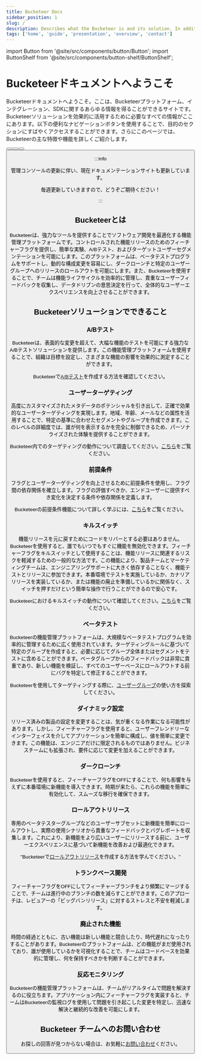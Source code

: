 ```yaml
---
title: Bucketeer Docs
sidebar_position: 1
slug: /
description: Describes what the Bucketeer is and its solution. In addition, the page also provides an overview of the main sections covered in the documentation.
tags: ['home', 'guide', 'presentation', 'overview', 'contact']
---
```


import Button from '@site/src/components/button/Button';
import ButtonShelf from '@site/src/components/button-shelf/ButtonShelf';

# Bucketeerドキュメントへようこそ

Bucketeerドキュメントへようこそ。ここは、Bucketeerプラットフォーム、インテグレーション、SDKに関するあらゆる情報を得ることができるサイトです。Bucketeerソリューションを効果的に活用するために必要なすべての情報がここにあります。以下の便利なナビゲーションボタンを使用することで、目的のセクションにすばやくアクセスすることができます。さらにこのページでは、Bucketeerの主な特徴や機能を詳しくご紹介します。

<ButtonShelf>
  <Button
    redirect="../getting-started"
    title="はじめに"
    info="Bucketeerソリューションのクイックスタートガイドを提供します。このガイドでは、フラグの作成とシステムへの統合について説明します。"
  />
  <Button
    redirect="../feature-flags"
    title="フィーチャーフラグ"
    info="フィーチャーフラグの作成と管理、およびそれらを使用してテストを実行する方法について説明します。"
  />
  <Button
    redirect="../sdk"
    title="SDK"
    info="Bucketeer SDKをシステムに統合する方法を、サーバーアプリケーションとクライアントアプリケーションを含めて詳細に説明します。"
  />
  <Button
    redirect="../contribution-guide/contributing"
    title="貢献ガイド"
    info="Bucketeerシステムへの貢献方法を提示し、ドキュメントを作成する人向けのスタイルガイドを含みます。"
  />
</ButtonShelf>

:::info

管理コンソールの更新に伴い、現在ドキュメンテーションサイトも更新しています。

毎週更新していきますので、どうぞご期待ください！

:::

## Bucketeerとは

Bucketeerは、強力なツールを提供することでソフトウェア開発を最適化する機能管理プラットフォームです。コントロールされた機能リリースのためのフィーチャーフラグを提供し、簡単な実験、A/Bテスト、およびターゲットユーザーセグメンテーションを可能にします。このプラットフォームは、ベータテストプログラムをサポートし、動的な構成変更を容易にし、ダークローンチと特定のユーザーグループへのリリースのロールアウトを可能にします。また、Bucketeerを使用することで、チームは機能ライフサイクルを効率的に管理し、貴重なユーザーフィードバックを収集し、データドリブンの意思決定を行って、全体的なユーザーエクスペリエンスを向上させることができます。

## Bucketeerソリューションでできること

### A/Bテスト

Bucketeerは、表面的な変更を超えて、大幅な機能のテストを可能にする強力なA/Bテストソリューションを提供します。この機能管理プラットフォームを使用することで、組織は目標を設定し、さまざまな機能の影響を効果的に測定することができます。

Bucketeerで[A/Bテスト](./feature-flags/testing-with-flags/experiments)を作成する方法を確認してください。

### ユーザーターゲティング

高度にカスタマイズされたメタデータのポテンシャルを引き出して、正確で効果的なユーザーターゲティングを実現します。地域、年齢、メールなどの属性を活用することで、特定の基準に合わせたセグメントやグループを作成できます。このレベルの詳細度では、誰が何を表示するかを完全に制御できるため、パーソナライズされた体験を提供することができます。

Bucketeer内でのターゲティングの動作について調査してください。[こちら](./feature-flags/creating-feature-flags/targeting)をご覧ください。

### 前提条件

フラグとユーザーターゲティングを向上させるために前提条件を使用し、フラグ間の依存関係を確立します。フラグの評価すべきか、エンドユーザーに提供すべき変化を決定する条件や依存関係を定義します。

Bucketeerの前提条件機能について詳しく学ぶには、[こちら](./feature-flags/creating-feature-flags/targeting#prerequisites)をご覧ください。

### キルスイッチ

機能リリースを元に戻すためにコードをリバーとする必要はありません。Bucketeerを使用すると、誰でもいつでもすぐに機能を無効化できます。フィーチャーフラグをキルスイッチとして使用することは、機能リリースに関連するリスクを軽減するための一般的な方法です。この機能により、製品チームとマーケティングチームは、エンジニアリングサポートに大きく依存することなく、機能テストとリリースに参加できます。本番環境でテストを実施しているか、カナリアリリースを実装しているか、または機能の廃止を準備しているかに関係なく、スイッチを押すだけという簡単な操作で行うことができるので安心です。


Bucketeerにおけるキルスイッチの動作について確認してください。[こちら](./feature-flags/creating-feature-flags/auto-operation#how-auto-operation-works)をご覧ください。

### ベータテスト

Bucketeerの機能管理プラットフォームは、大規模なベータテストプログラムを効率的に管理するために広く使用されています。ターゲティングルールに基づいて特定のグループを作成すると、必要に応じてグループ全体またはセグメントをテストに含めることができます。ベータグループからのフィードバックは非常に貴重であり、新しい機能を検証し、すべてのユーザーベースにロールアウトする前にバグを特定して修正することができます。


Bucketeerを使用してターゲティングする際に、[ユーザーグループ](./feature-flags/creating-feature-flags/targeting#targeting)の使い方を探索してください。

### ダイナミック設定

リリース済みの製品の設定を変更することは、気が重くなる作業になる可能性があります。しかし、フィーチャーフラグを使用すると、ユーザーフレンドリーなインターフェイスを介してアプリケーションを簡単に構成し、値を簡単に変更できます。この機能は、エンジニアだけに限定されるものではありません。ビジネスチームにも拡張され、要件に応じて変更を加えることができます。


### ダークローンチ

Bucketeerを使用すると、フィーチャーフラグをOFFにすることで、何も影響を与えずに本番環境に新機能を導入できます。時期が来たら、これらの機能を簡単に有効化して、スムーズな移行を確保できます。


### ロールアウトリリース

専用のベータテスターグループなどのユーザーサブセットに新機能を簡単にロールアウトし、実際の使用シナリオから貴重なフィードバックとバグレポートを収集します。これにより、新機能をより広いユーザーにリリースする前に、ユーザーエクスペリエンスに基づいて新機能を改善および最適化できます。


"Bucketeerで[ロールアウトリリース](./feature-flags/creating-feature-flags/targeting#rollout-percentage)を作成する方法を学んでください。"

### トランクベース開発

フィーチャーフラグをOFFにしてフィーチャーブランチをより頻繁にマージすることで、チームは進行中のブランチの数を減らすことができます。このアプローチは、レビュアーの「ビッグバンリリース」に対するストレスと不安を軽減します。

### 廃止された機能

時間の経過とともに、古い機能は新しい機能と競合したり、時代遅れになったりすることがあります。Bucketeerのプラットフォームは、どの機能がまだ使用されており、誰が使用しているかを可視化することで、チームはコードベースを効果的に管理し、何を保持すべきかを判断することができます。


### 反応モニタリング

Bucketeerの機能管理プラットフォームは、チームがリアルタイムで問題を解決するのに役立ちます。アプリケーション内にフィーチャーフラグを実装すると、チームはBucketeerの監視ログを使用して問題を引き起こした変更を特定し、迅速な解決と継続的な改善を可能にします。


## Bucketeer チームへのお問い合わせ

お探しの回答が見つからない場合は、お気軽に[お問い合わせ](https://app.slack.com/client/T08PSQ7BQ/C043026BME1)ください。  

